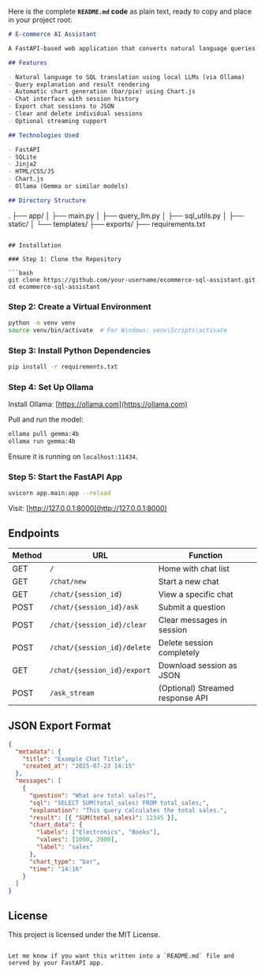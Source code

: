 Here is the complete **`README.md` code** as plain text, ready to copy and place in your project root:

```markdown
# E-commerce AI Assistant

A FastAPI-based web application that converts natural language queries into SQL for e-commerce data analytics. The generated SQL is executed on a SQLite database, and the results are visualized using charts.

## Features

- Natural language to SQL translation using local LLMs (via Ollama)
- Query explanation and result rendering
- Automatic chart generation (bar/pie) using Chart.js
- Chat interface with session history
- Export chat sessions to JSON
- Clear and delete individual sessions
- Optional streaming support

## Technologies Used

- FastAPI
- SQLite
- Jinja2
- HTML/CSS/JS
- Chart.js
- Ollama (Gemma or similar models)

## Directory Structure

```

.
├── app/
│   ├── main.py
│   ├── query\_llm.py
│   ├── sql\_utils.py
│   ├── static/
│   └── templates/
├── exports/
├── requirements.txt

````

## Installation

### Step 1: Clone the Repository

```bash
git clone https://github.com/your-username/ecommerce-sql-assistant.git
cd ecommerce-sql-assistant
````

### Step 2: Create a Virtual Environment

```bash
python -m venv venv
source venv/bin/activate  # For Windows: venv\Scripts\activate
```

### Step 3: Install Python Dependencies

```bash
pip install -r requirements.txt
```

### Step 4: Set Up Ollama

Install Ollama: [https://ollama.com](https://ollama.com)

Pull and run the model:

```bash
ollama pull gemma:4b
ollama run gemma:4b
```

Ensure it is running on `localhost:11434`.

### Step 5: Start the FastAPI App

```bash
uvicorn app.main:app --reload
```

Visit: [http://127.0.0.1:8000](http://127.0.0.1:8000)

## Endpoints

| Method | URL                         | Function                         |
| ------ | --------------------------- | -------------------------------- |
| GET    | `/`                         | Home with chat list              |
| GET    | `/chat/new`                 | Start a new chat                 |
| GET    | `/chat/{session_id}`        | View a specific chat             |
| POST   | `/chat/{session_id}/ask`    | Submit a question                |
| POST   | `/chat/{session_id}/clear`  | Clear messages in session        |
| POST   | `/chat/{session_id}/delete` | Delete session completely        |
| GET    | `/chat/{session_id}/export` | Download session as JSON         |
| POST   | `/ask_stream`               | (Optional) Streamed response API |

## JSON Export Format

```json
{
  "metadata": {
    "title": "Example Chat Title",
    "created_at": "2025-07-23 14:15"
  },
  "messages": [
    {
      "question": "What are total sales?",
      "sql": "SELECT SUM(total_sales) FROM total_sales;",
      "explanation": "This query calculates the total sales.",
      "result": [{ "SUM(total_sales)": 12345 }],
      "chart_data": {
        "labels": ["Electronics", "Books"],
        "values": [1000, 2000],
        "label": "sales"
      },
      "chart_type": "bar",
      "time": "14:16"
    }
  ]
}
```

## License

This project is licensed under the MIT License.

```

Let me know if you want this written into a `README.md` file and served by your FastAPI app.
```
